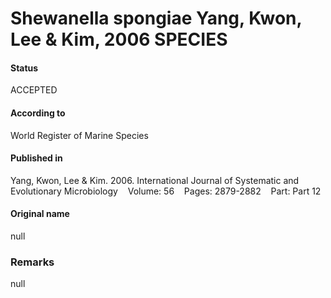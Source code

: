 Shewanella spongiae Yang, Kwon, Lee & Kim, 2006 SPECIES
=======

#### Status
ACCEPTED

#### According to
World Register of Marine Species

#### Published in
Yang, Kwon, Lee & Kim. 2006. International Journal of Systematic and Evolutionary Microbiology    Volume: 56    Pages: 2879-2882    Part: Part 12

#### Original name
null

### Remarks
null